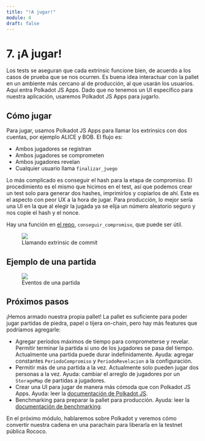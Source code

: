 ```yaml
---
title: "!A jugar!"
module: 4
draft: false
---
```


# 7. ¡A jugar!

Los tests se aseguran que cada extrinsic funcione bien, de acuerdo a los casos de prueba que se nos ocurren.
Es buena idea interactuar con la pallet en un ambiente más cercano al de producción, al que usarán los usuarios.
Aquí entra Polkadot JS Apps.
Dado que no tenemos un UI específico para nuestra aplicación, usaremos Polkadot JS Apps para jugarlo.

## Cómo jugar

Para jugar, usamos Polkadot JS Apps para llamar los extrinsics con dos cuentas, por ejemplo ALICE y BOB.
El flujo es:
- Ambos jugadores se registran
- Ambos jugadores se comprometen
- Ambos jugadores revelan
- Cualquier usuario llama `finalizar_juego`

Lo más complicado es conseguir el hash para la etapa de compromiso.
El procedimiento es el mismo que hicimos en el test, así que podemos crear un test solo para generar dos hashes, imprimirlos y copiarlos de ahí.
Este es el aspecto con peor UX a la hora de jugar.
Para producción, lo mejor sería una UI en la que al elegir la jugada ya se elija un número aleatorio seguro y nos copie el hash y el nonce.

Hay una función en [el repo](https://github.com/franciscoaguirre/substrate-piedra-papel-tijera/blob/main/pallets/piedra-papel-tijera/src/utils.rs), `conseguir_compromiso`, que puede ser útil.

<div class="flex justify-center">
	<figure class="flex flex-col items-center max-w-5xl">
		<img src="/assets/rock-paper-scissors-extrinsic.png">
		<figcaption>Llamando extrinsic de commit</figcaption>
	</figure>
</div>

## Ejemplo de una partida

<div class="flex justify-center">
	<figure class="flex flex-col items-center max-w-5xl">
		<img src="/assets/rock-paper-scissors-match.png">
		<figcaption>Eventos de una partida</figcaption>
	</figure>
</div>

## Próximos pasos

¡Hemos armado nuestra propia pallet!
La pallet es suficiente para poder jugar partidas de piedra, papel o tijera on-chain, pero hay más features que podríamos agregarle:
- Agregar períodos máximos de tiempo para comprometerse y revelar.
  Permitir terminar la partida si uno de los jugadores se pasa del tiempo.
  Actualmente una partida puede durar indefinidamente.
  Ayuda: agregar constantes `PeriodoCompromiso` y `PeriodoRevelacion` a la configuración.
- Permitir más de una partida a la vez.
  Actualmente solo pueden jugar dos personas a la vez.
  Ayuda: cambiar el arreglo de jugadores por un `StorageMap` de partidas a jugadores.
- Crear una UI para jugar de manera más cómoda que con Polkadot JS Apps.
  Ayuda: leer la [documentación de Polkadot JS](https://polkadot.js.org/docs/).
- Benchmarking para preparar la pallet para producción.
  Ayuda: leer la [documentación de benchmarking](https://docs.substrate.io/test/benchmark/).

En el próximo módulo, hablaremos sobre Polkadot y veremos cómo convertir nuestra cadena en una parachain para liberarla en la testnet pública Rococo.
